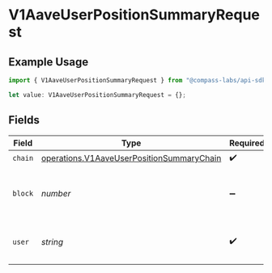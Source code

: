 # V1AaveUserPositionSummaryRequest

## Example Usage

```typescript
import { V1AaveUserPositionSummaryRequest } from "@compass-labs/api-sdk/models/operations";

let value: V1AaveUserPositionSummaryRequest = {};
```

## Fields

| Field                                                                                                  | Type                                                                                                   | Required                                                                                               | Description                                                                                            |
| ------------------------------------------------------------------------------------------------------ | ------------------------------------------------------------------------------------------------------ | ------------------------------------------------------------------------------------------------------ | ------------------------------------------------------------------------------------------------------ |
| `chain`                                                                                                | [operations.V1AaveUserPositionSummaryChain](../../models/operations/v1aaveuserpositionsummarychain.md) | :heavy_check_mark:                                                                                     | N/A                                                                                                    |
| `block`                                                                                                | *number*                                                                                               | :heavy_minus_sign:                                                                                     | Optional block number (defaults to latest).                                                            |
| `user`                                                                                                 | *string*                                                                                               | :heavy_check_mark:                                                                                     | The user to get position summary for.                                                                  |